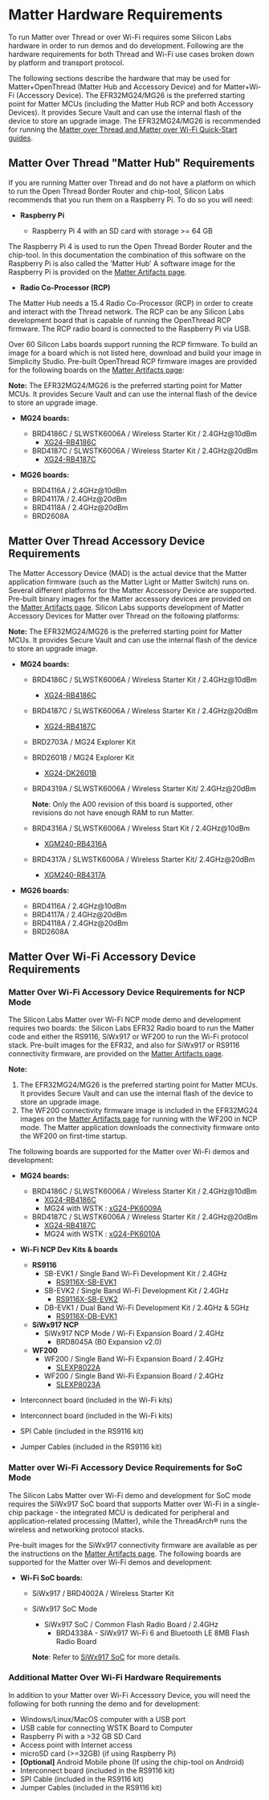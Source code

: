 # Matter Hardware Requirements

To run Matter over Thread or over Wi-Fi requires some Silicon Labs hardware in order to run demos and do development. Following are the hardware requirements for both Thread and Wi-Fi use cases broken down by platform and transport protocol.

The following sections describe the hardware that may be used for Matter+OpenThread (Matter Hub and Accessory Device) and for Matter+Wi-Fi (Accessory Device). The EFR32MG24/MG26 is the preferred starting point for Matter MCUs (including the Matter Hub RCP and both Accessory Devices). It provides Secure Vault and can use the internal flash of the device to store an upgrade image. The EFR32MG24/MG26 is recommended for running the [Matter over Thread and Matter over Wi-Fi Quick-Start guides](/matter/<docspace-docleaf-version>/matter-overview).

## Matter Over Thread "Matter Hub" Requirements

If you are running Matter over Thread and do not have a platform on which to run the Open Thread Border Router and chip-tool, Silicon Labs recommends that you run them on a Raspberry Pi. To do so you will need:

- **Raspberry Pi**

  - Raspberry Pi 4 with an SD card with storage >= 64 GB

The Raspberry Pi 4 is used to run the Open Thread Border Router and the chip-tool. In this documentation the combination of this software on the Raspberry Pi is also called the 'Matter Hub' A software image for the Raspberry Pi is provided on the [Matter Artifacts page](./matter-artifacts.md).

- **Radio Co-Processor (RCP)**

The Matter Hub needs a 15.4 Radio Co-Processor (RCP) in order to create and interact with the Thread network. The RCP can be any Silicon Labs
development board that is capable of running the OpenThread RCP firmware.
The RCP radio board is connected to the Raspberry Pi via USB.

Over 60 Silicon Labs boards support running the RCP firmware. To build an
image for a board which is not listed here, download and build your image in Simplicity Studio. Pre-built OpenThread RCP firmware images are provided for the following boards on the [Matter Artifacts page](./matter-artifacts.md):

**Note:** The EFR32MG24/MG26 is the preferred starting point for Matter MCUs. It provides Secure Vault and can use the internal flash of the device to store an upgrade image.

- **MG24 boards:**
  - BRD4186C / SLWSTK6006A / Wireless Starter Kit / 2.4GHz@10dBm
    - [XG24-RB4186C](https://www.silabs.com/development-tools/wireless/xg24-rb4186c-efr32xg24-wireless-gecko-radio-board)
  - BRD4187C / SLWSTK6006A / Wireless Starter Kit / 2.4GHz@20dBm
    - [XG24-RB4187C](https://www.silabs.com/development-tools/wireless/xg24-rb4187c-efr32xg24-wireless-gecko-radio-board)

- **MG26 boards:**
  - BRD4116A / 2.4GHz@10dBm
  - BRD4117A / 2.4GHz@20dBm
  - BRD4118A / 2.4GHz@20dBm
  - BRD2608A

## Matter Over Thread Accessory Device Requirements

The Matter Accessory Device (MAD) is the actual device that the Matter
application firmware (such as the Matter Light or Matter Switch) runs on.
Several different platforms for the Matter Accessory Device are supported.
Pre-built binary images for the Matter accessory devices are provided on the [Matter Artifacts page](./matter-artifacts.md). Silicon Labs supports development of Matter Accessory Devices for Matter over Thread on the following platforms:

**Note:** The EFR32MG24/MG26 is the preferred starting point for Matter MCUs. It provides Secure Vault and can use the internal flash of the device to store an upgrade image.

- **MG24 boards:**
  - BRD4186C / SLWSTK6006A / Wireless Starter Kit / 2.4GHz@10dBm
    - [XG24-RB4186C](https://www.silabs.com/development-tools/wireless/xg24-rb4186c-efr32xg24-wireless-gecko-radio-board)
  - BRD4187C / SLWSTK6006A / Wireless Starter Kit / 2.4GHz@20dBm
    - [XG24-RB4187C](https://www.silabs.com/development-tools/wireless/xg24-rb4187c-efr32xg24-wireless-gecko-radio-board)
  - BRD2703A / MG24 Explorer Kit
  - BRD2601B / MG24 Explorer Kit
    - [XG24-DK2601B](https://www.silabs.com/development-tools/wireless/efr32xg24-dev-kit?tab=overview)
  - BRD4319A / SLWSTK6006A / Wireless Starter Kit/ 2.4GHz@20dBm

    **Note**:  Only the A00 revision of this board is supported, other revisions do not have enough RAM to run Matter.

  - BRD4316A / SLWSTK6006A / Wireless Start Kit / 2.4GHz@10dBm
    - [XGM240-RB4316A](https://www.silabs.com/development-tools/wireless/xgm240-rb4316a-xgm240p-module-radio-board?tab=overview)
  - BRD4317A / SLWSTK6006A / Wireless Starter Kit/ 2.4GHz@20dBm
    - [XGM240-RB4317A](https://www.silabs.com/development-tools/wireless/xgm240-rb4317a-xgm240p-module-radio-board?tab=overview)

- **MG26 boards:**
  - BRD4116A / 2.4GHz@10dBm
  - BRD4117A / 2.4GHz@20dBm
  - BRD4118A / 2.4GHz@20dBm
  - BRD2608A

## Matter Over Wi-Fi Accessory Device Requirements

### Matter Over Wi-Fi Accessory Device Requirements for NCP Mode

The Silicon Labs Matter over Wi-Fi NCP mode demo and development requires two boards: the Silicon Labs EFR32 Radio board to run the Matter code and either the RS9116, SiWx917 or WF200 to run the Wi-Fi protocol stack. Pre-built images for the EFR32, and also for SiWx917 or RS9116 connectivity firmware, are provided on the [Matter Artifacts page](./matter-artifacts.md).

**Note:**

1. The EFR32MG24/MG26 is the preferred starting point for Matter MCUs. It provides Secure Vault and can use the internal flash of the device to store an upgrade image.
2. The WF200 connectivity firmware image is included in the EFR32MG24 images on the [Matter Artifacts page](./matter-artifacts.md) for running with the WF200 in NCP mode. The Matter application downloads the connectivity firmware onto the WF200 on first-time startup.

The following boards are supported for the Matter over Wi-Fi demos and development:

- **MG24 boards:**

  - BRD4186C / SLWSTK6006A / Wireless Starter Kit / 2.4GHz@10dBm
    - [XG24-RB4186C](https://www.silabs.com/development-tools/wireless/xg24-rb4186c-efr32xg24-wireless-gecko-radio-board)
    - MG24 with WSTK : [xG24-PK6009A](https://www.silabs.com/development-tools/wireless/efr32xg24-pro-kit-10-dbm?tab=overview)
  - BRD4187C / SLWSTK6006A / Wireless Starter Kit / 2.4GHz@20dBm
    - [XG24-RB4187C](https://www.silabs.com/development-tools/wireless/xg24-rb4187c-efr32xg24-wireless-gecko-radio-board)
    - MG24 with WSTK : [xG24-PK6010A](https://www.silabs.com/development-tools/wireless/efr32xg24-pro-kit-20-dbm?tab=overview)

- **Wi-Fi NCP Dev Kits & boards**
  - **RS9116**
    - SB-EVK1 / Single Band Wi-Fi Development Kit / 2.4GHz
      - [RS9116X-SB-EVK1](https://www.silabs.com/development-tools/wireless/wi-fi/rs9116x-sb-evk-development-kit)
    - SB-EVK2 / Single Band Wi-Fi Development Kit / 2.4GHz
      - [RS9116X-SB-EVK2](https://www.silabs.com/development-tools/wireless/wi-fi/rs9116x-sb-evk2-development-kit)
    - DB-EVK1 / Dual Band Wi-Fi Development Kit / 2.4GHz & 5GHz
      - [RS9116X-DB-EVK1](https://www.silabs.com/development-tools/wireless/wi-fi/rs9116x-db-evk-development-kit)
  - **SiWx917 NCP**
    - SiWx917 NCP Mode / Wi-Fi Expansion Board / 2.4GHz
      - BRD8045A (B0 Expansion v2.0)
  - **WF200**
    - WF200 / Single Band Wi-Fi Expansion Board / 2.4GHz
      - [SLEXP8022A](https://www.silabs.com/development-tools/wireless/wi-fi/wf200-wifi-expansion-kit)
    - WF200 / Single Band Wi-Fi Expansion Board / 2.4GHz
      - [SLEXP8023A](https://www.silabs.com/development-tools/wireless/wi-fi/wfm200-wifi-expansion-kit)
- Interconnect board (included in the Wi-Fi kits)
- Interconnect board (included in the Wi-Fi kits)
- SPI Cable (included in the RS9116 kit)
- Jumper Cables (included in the RS9116 kit)

### Matter over Wi-Fi Accessory Device Requirements for SoC Mode

The Silicon Labs Matter over Wi-Fi demo and development for SoC mode requires the SiWx917 SoC board that supports Matter over Wi-Fi in a single-chip package - the integrated MCU is dedicated for peripheral and application-related processing (Matter), while the ThreadArch® runs the wireless and networking protocol stacks.

Pre-built images for the SiWx917 connectivity firmware are available as per the instructions on the [Matter Artifacts page](./matter-artifacts.md). The following boards are supported for the Matter over Wi-Fi demos and development:

- **Wi-Fi SoC boards:**

  - SiWx917 / BRD4002A / Wireless Starter Kit
  - SiWx917 SoC Mode
    - SiWx917 SoC / Common Flash Radio Board / 2.4GHz
      - BRD4338A - SiWx917 Wi-Fi 6 and Bluetooth LE 8MB Flash Radio Board

    **Note**: Refer to [SiWx917 SoC](https://www.silabs.com/development-tools/wireless/wi-fi/siwx917-pro-kit?tab=techdocs) for more details.

### Additional Matter Over Wi-Fi Hardware Requirements

In addition to your Matter over Wi-Fi Accessory Device, you will need the following for both running the demo and for development:

- Windows/Linux/MacOS computer with a USB port
- USB cable for connecting WSTK Board to Computer
- Raspberry Pi with a >32 GB SD Card
- Access point with Internet access
- microSD card (>=32GB) (if using Raspberry Pi)
- **[Optional]** Android Mobile phone (If using the chip-tool on Android)
- Interconnect board (included in the RS9116 kit)
- SPI Cable (included in the RS9116 kit)
- Jumper Cables (included in the RS9116 kit)

